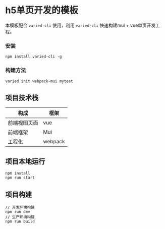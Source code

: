 # h5单页开发的模板

本模板配合 `varied-cli` 使用，利用 `varied-cli` 快速构建mui + vue单页开发工程。

### 安装

```
npm install varied-cli -g
```

### 构建方法

```
varied init webpack-mui mytest
```

## 项目技术栈

| 构成         | 框架    |
| ------------ | ------- |
| 前端视图页面 | vue     |
| 前端框架 | Mui     |
| 工程化       | webpack |

## 项目本地运行

```
npm install
npm run start
```

## 项目构建

```
// 开发环境构建
npm run dev
// 生产环境构建
npm run build
```
